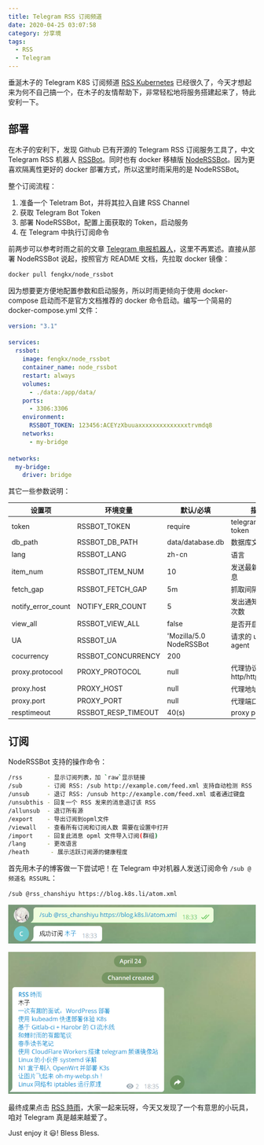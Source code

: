 ```yaml
---
title: Telegram RSS 订阅频道
date: 2020-04-25 03:07:58
category: 分享境
tags:
  - RSS
  - Telegram
---
```


垂涎木子的 Telegram K8S 订阅频道 [RSS Kubernetes](https://t.me/rss_kubernetes) 已经很久了，今天才想起来为何不自己搞一个，在木子的友情帮助下，非常轻松地将服务搭建起来了，特此安利一下。

## 部署

在木子的安利下，发现 Github 已有开源的 Telegram RSS 订阅服务工具了，中文 Telegram RSS 机器人 [RSSBot](https://github.com/iovxw/rssbot/)。同时也有 docker 移植版 [NodeRSSBot](https://github.com/fengkx/NodeRSSBot)。因为更喜欢隔离性更好的 docker 部署方式，所以这里时雨采用的是 NodeRSSBot。

整个订阅流程：

1. 准备一个 Teletram Bot，并将其拉入自建 RSS Channel
2. 获取 Telegram Bot Token
3. 部署 NodeRSSBot，配置上面获取的 Token，启动服务
4. 在 Telegram 中执行订阅命令

前两步可以参考时雨之前的文章 [Telegram 电报机器人](https://chanshiyu.com/#/post/108)，这里不再累述。直接从部署 NodeRSSBot 说起，按照官方 README 文档，先拉取 docker 镜像：

```sh
docker pull fengkx/node_rssbot
```

因为想要更方便地配置参数和启动服务，所以时雨更倾向于使用 docker-compose 启动而不是官方文档推荐的 docker 命令启动。编写一个简易的 docker-compose.yml 文件：

```yml
version: "3.1"

services:
  rssbot:
    image: fengkx/node_rssbot
    container_name: node_rssbot
    restart: always
    volumes:
      - ./data:/app/data/
    ports:
      - 3306:3306
    environment:
      RSSBOT_TOKEN: 123456:ACEYzXbuuaxxxxxxxxxxxxxxtrvmdq8
    networks:
      - my-bridge

networks:
  my-bridge:
    driver: bridge
```

其它一些参数说明：

| 设置项             | 环境变量            | 默认/必填               | 描述                      |
| ------------------ | ------------------- | ----------------------- | ------------------------- |
| token              | RSSBOT_TOKEN        | require                 | telegram bot token        |
| db_path            | RSSBOT_DB_PATH      | data/database.db        | 数据库文件路径            |
| lang               | RSSBOT_LANG         | zh-cn                   | 语言                      |
| item_num           | RSSBOT_ITEM_NUM     | 10                      | 发送最新几条信息          |
| fetch_gap          | RSSBOT_FETCH_GAP    | 5m                      | 抓取间隔                  |
| notify_error_count | NOTIFY_ERR_COUNT    | 5                       | 发出通知的错误次数        |
| view_all           | RSSBOT_VIEW_ALL     | false                   | 是否开启                  |
| UA                 | RSSBOT_UA           | 'Mozilla/5.0 NodeRSSBot | 请求的 user-agent         |
| cocurrency         | RSSBOT_CONCURRENCY  | 200                     |                           |
| proxy.protocool    | PROXY_PROTOCOL      | null                    | 代理协议 http/https/socks |
| proxy.host         | PROXY_HOST          | null                    | 代理地址                  |
| proxy.port         | PROXY_PORT          | null                    | 代理端口                  |
| resptimeout        | RSSBOT_RESP_TIMEOUT | 40(s)                   | proxy port                |

## 订阅

NodeRSSBot 支持的操作命令：

```sh
/rss       - 显示订阅列表，加 `raw`显示链接
/sub       - 订阅 RSS: /sub http://example.com/feed.xml 支持自动检测 RSS feed
/unsub     - 退订 RSS: /unsub http://example.com/feed.xml 或者通过键盘
/unsubthis - 回复一个 RSS 发来的消息退订该 RSS
/allunsub  - 退订所有源
/export    - 导出订阅到opml文件
/viewall   - 查看所有订阅和订阅人数 需要在设置中打开
/import    - 回复此消息 opml 文件导入订阅(群组)
/lang      - 更改语言
/heath      - 展示活跃订阅源的健康程度
```

首先用木子的博客做一下尝试吧！在 Telegram 中对机器人发送订阅命令 `/sub @频道名 RSSURL`：

```sh
/sub @rss_chanshiyu https://blog.k8s.li/atom.xml
```

![订阅RSS](/IMAGES/2020/Telegram-RSS-订阅频道/订阅RSS.png)

![订阅大成功](/IMAGES/2020/Telegram-RSS-订阅频道/订阅大成功.png)

最终成果点击 [RSS 時雨](https://t.me/rss_chanshiyu)，大家一起来玩呀，今天又发现了一个有意思的小玩具，咱对 Telegram 真是越来越爱了。

Just enjoy it 😃! Bless Bless.
